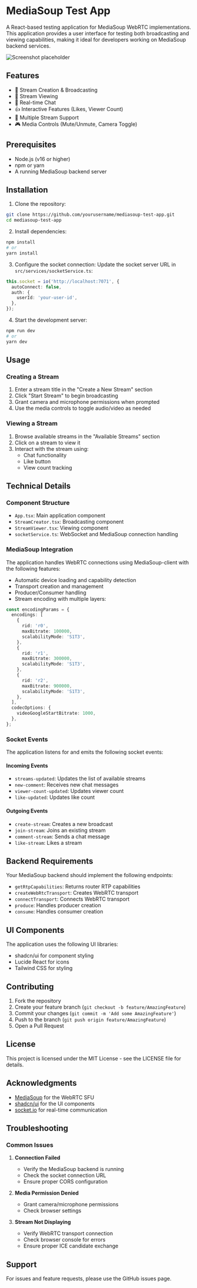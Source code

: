 # MediaSoup Test App

A React-based testing application for MediaSoup WebRTC implementations. This application provides a user interface for testing both broadcasting and viewing capabilities, making it ideal for developers working on MediaSoup backend services.

![Screenshot placeholder](/api/placeholder/800/400)

## Features

- 🎥 Stream Creation & Broadcasting
- 👥 Stream Viewing
- 💬 Real-time Chat
- 👍 Interactive Features (Likes, Viewer Count)
- 🔄 Multiple Stream Support
- 🎮 Media Controls (Mute/Unmute, Camera Toggle)

## Prerequisites

- Node.js (v16 or higher)
- npm or yarn
- A running MediaSoup backend server

## Installation

1. Clone the repository:
```bash
git clone https://github.com/yourusername/mediasoup-test-app.git
cd mediasoup-test-app
```

2. Install dependencies:
```bash
npm install
# or
yarn install
```

3. Configure the socket connection:
Update the socket server URL in `src/services/socketService.ts`:
```typescript
this.socket = io('http://localhost:7071', {
  autoConnect: false,
  auth: {
    userId: 'your-user-id',
  },
});
```

4. Start the development server:
```bash
npm run dev
# or
yarn dev
```

## Usage

### Creating a Stream

1. Enter a stream title in the "Create a New Stream" section
2. Click "Start Stream" to begin broadcasting
3. Grant camera and microphone permissions when prompted
4. Use the media controls to toggle audio/video as needed

### Viewing a Stream

1. Browse available streams in the "Available Streams" section
2. Click on a stream to view it
3. Interact with the stream using:
   - Chat functionality
   - Like button
   - View count tracking

## Technical Details

### Component Structure

- `App.tsx`: Main application component
- `StreamCreator.tsx`: Broadcasting component
- `StreamViewer.tsx`: Viewing component
- `socketService.ts`: WebSocket and MediaSoup connection handling

### MediaSoup Integration

The application handles WebRTC connections using MediaSoup-client with the following features:

- Automatic device loading and capability detection
- Transport creation and management
- Producer/Consumer handling
- Stream encoding with multiple layers:
```typescript
const encodingParams = {
  encodings: [
    {
      rid: 'r0',
      maxBitrate: 100000,
      scalabilityMode: 'S1T3',
    },
    {
      rid: 'r1',
      maxBitrate: 300000,
      scalabilityMode: 'S1T3',
    },
    {
      rid: 'r2',
      maxBitrate: 900000,
      scalabilityMode: 'S1T3',
    },
  ],
  codecOptions: {
    videoGoogleStartBitrate: 1000,
  },
};
```

### Socket Events

The application listens for and emits the following socket events:

#### Incoming Events
- `streams-updated`: Updates the list of available streams
- `new-comment`: Receives new chat messages
- `viewer-count-updated`: Updates viewer count
- `like-updated`: Updates like count

#### Outgoing Events
- `create-stream`: Creates a new broadcast
- `join-stream`: Joins an existing stream
- `comment-stream`: Sends a chat message
- `like-stream`: Likes a stream

## Backend Requirements

Your MediaSoup backend should implement the following endpoints:

- `getRtpCapabilities`: Returns router RTP capabilities
- `createWebRtcTransport`: Creates WebRTC transport
- `connectTransport`: Connects WebRTC transport
- `produce`: Handles producer creation
- `consume`: Handles consumer creation

## UI Components

The application uses the following UI libraries:
- shadcn/ui for component styling
- Lucide React for icons
- Tailwind CSS for styling

## Contributing

1. Fork the repository
2. Create your feature branch (`git checkout -b feature/AmazingFeature`)
3. Commit your changes (`git commit -m 'Add some AmazingFeature'`)
4. Push to the branch (`git push origin feature/AmazingFeature`)
5. Open a Pull Request

## License

This project is licensed under the MIT License - see the LICENSE file for details.

## Acknowledgments

- [MediaSoup](https://mediasoup.org/) for the WebRTC SFU
- [shadcn/ui](https://ui.shadcn.com/) for the UI components
- [socket.io](https://socket.io/) for real-time communication

## Troubleshooting

### Common Issues

1. **Connection Failed**
   - Verify the MediaSoup backend is running
   - Check the socket connection URL
   - Ensure proper CORS configuration

2. **Media Permission Denied**
   - Grant camera/microphone permissions
   - Check browser settings

3. **Stream Not Displaying**
   - Verify WebRTC transport connection
   - Check browser console for errors
   - Ensure proper ICE candidate exchange

## Support

For issues and feature requests, please use the GitHub issues page.
